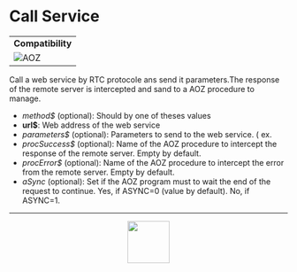 # Call Service
<table><tr><td colspan="2"><b>Compatibility</b></td></tr><tr><td><img src="https://drive.google.com/uc?export=view&id=1NbXQFq8_hw18wZSmQiAaH8PEkx0iN0ue" valign="center" all="AOZ" title="AOZ" /></td></tr></table>

Call a web service by RTC protocole ans send it parameters.The response of the remote server is intercepted and sand to a AOZ procedure to manage.
- _method&dollar;_ (optional): Should by one of theses values 
- **url&dollar;**: Web address of the web service
- _parameters&dollar;_ (optional): Parameters to send to the web service. ( ex. 
- _procSuccess&dollar;_ (optional): Name of the AOZ procedure to intercept the response of the remote server. Empty by default.
- _procError&dollar;_ (optional): Name of the AOZ procedure to intercept the error from the remote server. Empty by default.
- _aSync_ (optional): Set if the AOZ program must to wait the end of the request to continue. Yes, if ASYNC=0 (value by default). No, if ASYNC=1.
---
<p align="center"><img valign="middle" width="76px" src="https://drive.google.com/uc?export=view&id=1c2KO0LJpvMS9X9CAGV6dOfciR7OWhdKA" /></p>